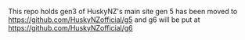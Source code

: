 This repo holds gen3 of HuskyNZ's main site gen 5 has been moved to https://github.com/HuskyNZofficial/g5 and g6 will be put at https://github.com/HuskyNZofficial/g6
